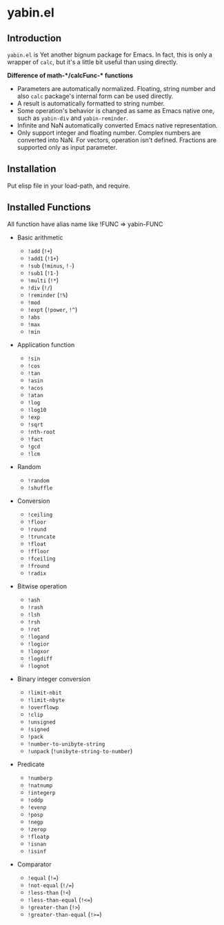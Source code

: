 yabin.el
===========

Introduction
------------
`yabin.el` is Yet another bignum package for Emacs.
In fact, this is only a wrapper of `calc`, but it's a little bit
useful than using directly.


**Difference of math-\*/calcFunc-\* functions**

* Parameters are automatically normalized.  Floating, string number
  and also `calc` package's internal form can be used directly.
* A result is automatically formatted to string number.
* Some operation's behavior is changed as same as Emacs native one,
  such as `yabin-div` and `yabin-reminder`.
* Infinite and NaN automatically converted Emacs native representation.
* Only support integer and floating number.  Complex numbers are converted
  into NaN.  For vectors, operation isn't defined.  Fractions are supported
  only as input parameter.


Installation
------------
Put elisp file in your load-path, and require.


Installed Functions
-------------------
All function have alias name like !FUNC => yabin-FUNC

* Basic arithmetic
   * `!add` (`!+`)
   * `!add1` (`!1+`)
   * `!sub` (`!minus`, `!-`)
   * `!sub1` (`!1-`)
   * `!multi` (`!*`)
   * `!div` (`!/`)
   * `!reminder` (`!%`)
   * `!mod`
   * `!expt` (`!power`, `!^`)
   * `!abs`
   * `!max`
   * `!min`

* Application function
  * `!sin`
  * `!cos`
  * `!tan`
  * `!asin`
  * `!acos`
  * `!atan`
  * `!log`
  * `!log10`
  * `!exp`
  * `!sqrt`
  * `!nth-root`
  * `!fact`
  * `!gcd`
  * `!lcm`

* Random
  * `!random`
  * `!shuffle`

* Conversion
  * `!ceiling`
  * `!floor`
  * `!round`
  * `!truncate`
  * `!float`
  * `!ffloor`
  * `!fceiling`
  * `!fround`
  * `!radix`

* Bitwise operation
  * `!ash`
  * `!rash`
  * `!lsh`
  * `!rsh`
  * `!rot`
  * `!logand`
  * `!logior`
  * `!logxor`
  * `!logdiff`
  * `!lognot`

* Binary integer conversion
  * `!limit-nbit`
  * `!limit-nbyte`
  * `!overflowp`
  * `!clip`
  * `!unsigned`
  * `!signed`
  * `!pack`
  * `!number-to-unibyte-string`
  * `!unpack` (`!unibyte-string-to-number`)

* Predicate
  * `!numberp`
  * `!natnump`
  * `!integerp`
  * `!oddp`
  * `!evenp`
  * `!posp`
  * `!negp`
  * `!zerop`
  * `!floatp`
  * `!isnan`
  * `!isinf`

* Comparator
  * `!equal` (`!=`)
  * `!not-equal` (`!/=`)
  * `!less-than` (`!<`)
  * `!less-than-equal` (`!<=`)
  * `!greater-than` (`!>`)
  * `!greater-than-equal` (`!>=`)
